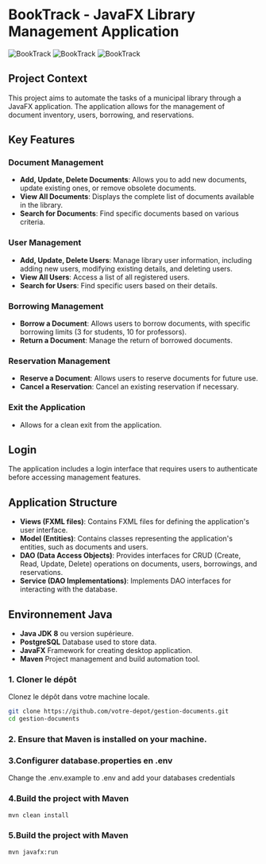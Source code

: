 # BookTrack - JavaFX Library Management Application

![BookTrack](https://github.com/JavaAura/MohamedHachami_s1_b1_Libary_System/blob/main/screenshots/screen_login.png)
![BookTrack](https://github.com/JavaAura/MohamedHachami_s1_b1_Libary_System/blob/main/screenshots/screen_docs.png)
![BookTrack](https://github.com/JavaAura/MohamedHachami_s1_b1_Libary_System/blob/main/screenshots/screen_edit.png)

## Project Context

This project aims to automate the tasks of a municipal library through a JavaFX application. The application allows for the management of document inventory, users, borrowing, and reservations.

## Key Features

### Document Management
- **Add, Update, Delete Documents**: Allows you to add new documents, update existing ones, or remove obsolete documents.
- **View All Documents**: Displays the complete list of documents available in the library.
- **Search for Documents**: Find specific documents based on various criteria.

### User Management
- **Add, Update, Delete Users**: Manage library user information, including adding new users, modifying existing details, and deleting users.
- **View All Users**: Access a list of all registered users.
- **Search for Users**: Find specific users based on their details.

### Borrowing Management
- **Borrow a Document**: Allows users to borrow documents, with specific borrowing limits (3 for students, 10 for professors).
- **Return a Document**: Manage the return of borrowed documents.

### Reservation Management
- **Reserve a Document**: Allows users to reserve documents for future use.
- **Cancel a Reservation**: Cancel an existing reservation if necessary.

### Exit the Application
- Allows for a clean exit from the application.

## Login

The application includes a login interface that requires users to authenticate before accessing management features.

## Application Structure

- **Views (FXML files)**: Contains FXML files for defining the application's user interface.
- **Model (Entities)**: Contains classes representing the application's entities, such as documents and users.
- **DAO (Data Access Objects)**: Provides interfaces for CRUD (Create, Read, Update, Delete) operations on documents, users, borrowings, and reservations.
- **Service (DAO Implementations)**: Implements DAO interfaces for interacting with the database.

## Environnement Java
- **Java JDK 8** ou version supérieure.
- **PostgreSQL** Database used to store data.
- **JavaFX** Framework for creating desktop application.
- **Maven** Project management and build automation tool.




### 1. Cloner le dépôt
Clonez le dépôt dans votre machine locale.

```bash
git clone https://github.com/votre-depot/gestion-documents.git
cd gestion-documents
```

### 2. Ensure that Maven is installed on your machine.

### 3.Configurer database.properties en .env
Change the .env.example to .env and add your databases credentials

### 4.Build the project with Maven
```bash
mvn clean install
```

### 5.Build the project with Maven

```bash
mvn javafx:run
```


